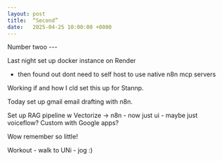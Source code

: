 ```yaml
---
layout: post
title:  “Second”
date:   2025-04-25 10:00:00 +0000
---
```



Number twoo ---

Last night set up docker instance on Render 
 - then found out dont need to self host to use native n8n mcp servers

Working if and how I cld set this up for Stannp.


Today set up gmail email drafting with n8n.

 Set up RAG pipeline w Vectorize -> n8n - now just ui - maybe just voiceflow? Custom with Google apps?

 Wow remember so little!

 Workout - walk to UNi - jog :)

